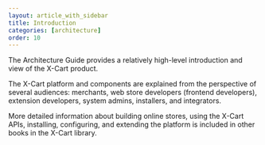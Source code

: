 ```yaml
---
layout: article_with_sidebar
title: Introduction
categories: [architecture]
order: 10
---
```


The Architecture Guide provides a relatively high-level introduction and view of the X-Cart  product.

The X-Cart  platform and components are explained from the perspective of several audiences: merchants, web store developers (frontend developers), extension developers, system admins, installers, and integrators.

More detailed information about building online stores, using the X-Cart  APIs, installing, configuring, and extending the platform is included in other books in the X-Cart  library.